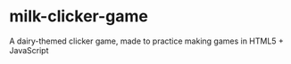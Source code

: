 # milk-clicker-game
A dairy-themed clicker game, made to practice making games in HTML5 + JavaScript
